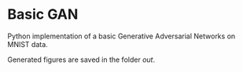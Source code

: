 # Basic GAN
Python implementation of a basic Generative Adversarial Networks on MNIST data.

Generated figures are saved in the folder *out*.
